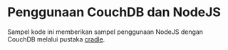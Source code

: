 ﻿# Penggunaan CouchDB dan NodeJS

Sampel kode ini memberikan sampel penggunaan NodeJS dengan CouchDB melalui pustaka [cradle](https://github.com/flatiron/cradle).



